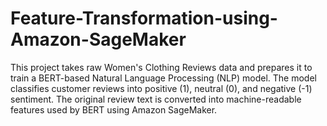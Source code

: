 # Feature-Transformation-using-Amazon-SageMaker

This project takes raw Women's Clothing Reviews data and prepares it to train a BERT-based Natural Language Processing (NLP) model. The model classifies customer reviews into positive (1), neutral (0), and negative (-1) sentiment. The original review text is converted into machine-readable features used by BERT using Amazon SageMaker.
